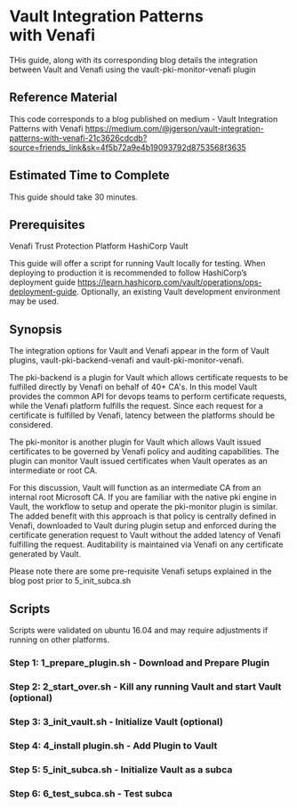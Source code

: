# Vault Integration Patterns with Venafi
THis guide, along with its corresponding blog details the integration between Vault and Venafi using the vault-pki-monitor-venafi plugin

## Reference Material
This code corresponds to a blog published on medium - Vault Integration Patterns with Venafi https://medium.com/@jgerson/vault-integration-patterns-with-venafi-21c3626cdcdb?source=friends_link&sk=4f5b72a9e4b19093792d8753568f3635

## Estimated Time to Complete
This guide should take 30 minutes. 

## Prerequisites
Venafi Trust Protection Platform
HashiCorp Vault

This guide will offer a script for running Vault locally for testing. When deploying to production it is recommended to follow HashiCorp’s deployment guide https://learn.hashicorp.com/vault/operations/ops-deployment-guide. Optionally, an existing Vault development environment may be used.

## Synopsis

The integration options for Vault and Venafi appear in the form of Vault plugins, vault-pki-backend-venafi and vault-pki-monitor-venafi.

The pki-backend is a plugin for Vault which allows certificate requests to be fulfilled directly by Venafi on behalf of 40+ CA's. In this model Vault provides the common API for devops teams to perform certificate requests, while the Venafi platform fulfills the request. Since each request for a certificate is fulfilled by Venafi, latency between the platforms should be considered.

The pki-monitor is another plugin for Vault which allows Vault issued certificates to be governed by Venafi policy and auditing capabilities. The plugin can monitor Vault issued certificates when Vault operates as an intermediate or root CA. 

For this discussion, Vault will function as an intermediate CA from an internal root Microsoft CA. If you are familiar with the native pki engine in Vault, the workflow to setup and operate the pki-monitor plugin is similar. The added benefit with this approach is that policy is centrally defined in Venafi, downloaded to Vault during plugin setup and enforced during the certificate generation request to Vault without the added latency of Venafi fulfilling the request. Auditability is maintained via Venafi on any certificate generated by Vault.

Please note there are some pre-requisite Venafi setups explained in the blog post prior to 5_init_subca.sh

## Scripts 
Scripts were validated on ubuntu 16.04 and may require adjustments if running on other platforms. 

### Step 1: 1_prepare_plugin.sh - Download and Prepare Plugin
### Step 2: 2_start_over.sh - Kill any running Vault and start Vault (optional)
### Step 3: 3_init_vault.sh - Initialize Vault (optional)
### Step 4: 4_install plugin.sh - Add Plugin to Vault
### Step 5: 5_init_subca.sh - Initialize Vault as a subca
### Step 6: 6_test_subca.sh - Test subca

